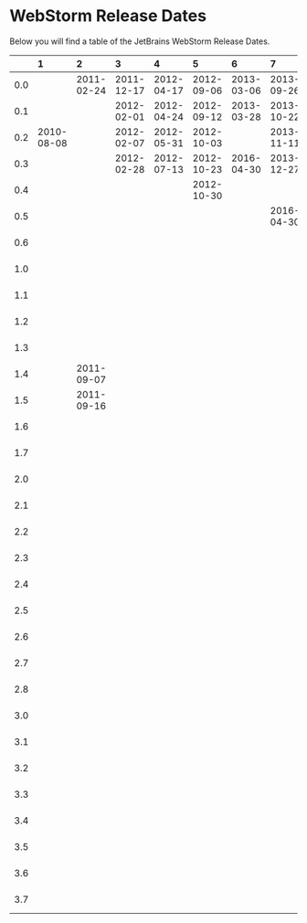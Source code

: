 # WebStorm Release Dates
Below you will find a table of the JetBrains WebStorm Release Dates.

|     | 1          | 2          | 3          | 4          | 5          | 6          | 7          | 8          | 9          | 10         | 11         | 2016       | 2017       | 2018       | 2019       | 2020       | 2021       | 2022       | 2023       | 2024       |
|----:|:-----------|:-----------|:-----------|:-----------|:-----------|:-----------|:-----------|:-----------|:-----------|:-----------|:-----------|:-----------|:-----------|:-----------|:-----------|:-----------|:-----------|:-----------|:-----------|:-----------|
| 0.0 |            | 2011-02-24 | 2011-12-17 | 2012-04-17 | 2012-09-06 | 2013-03-06 | 2013-09-26 | 2014-03-26 | 2014-10-22 | 2015-03-31 | 2015-11-02 |            |            |            |            |            |            |            |            |            |
| 0.1 |            |            | 2012-02-01 | 2012-04-24 | 2012-09-12 | 2013-03-28 | 2013-10-22 | 2014-04-07 | 2014-10-29 | 2015-04-03 | 2015-11-17 |            |            |            |            |            |            |            |            |            |
| 0.2 | 2010-08-08 |            | 2012-02-07 | 2012-05-31 | 2012-10-03 |            | 2013-11-11 | 2014-05-07 | 2014-12-15 | 2015-04-17 | 2015-12-10 |            |            |            |            |            |            |            |            |            |
| 0.3 |            |            | 2012-02-28 | 2012-07-13 | 2012-10-23 | 2016-04-30 | 2013-12-27 | 2014-05-22 | 2015-01-19 | 2015-05-22 | 2015-12-24 |            |            |            |            |            |            |            |            |            |
| 0.4 |            |            |            |            | 2012-10-30 |            |            | 2014-06-11 | 2016-05-09 | 2015-06-12 | 2016-04-29 |            |            |            |            |            |            |            |            |            |
| 0.5 |            |            |            |            |            |            | 2016-04-30 | 2014-10-14 |            | 2016-04-30 |            |            |            |            |            |            |            |            |            |            |
| 0.6 |            |            |            |            |            |            |            | 2016-05-03 |            |            |            |            |            |            |            |            |            |            |            |            |
| 1.0 |            |            |            |            |            |            |            |            |            |            |            | 2016-03-17 | 2017-03-20 | 2018-03-26 | 2019-03-25 | 2020-04-07 | 2021-04-06 | 2022-04-11 | 2023-03-28 | 2024-04-04 |
| 1.1 |            |            |            |            |            |            |            |            |            |            |            | 2016-03-30 | 2017-04-13 | 2018-04-11 | 2019-04-17 | 2020-04-30 | 2021-04-30 | 2022-05-13 | 2023-04-28 | 2024-04-17 |
| 1.2 |            |            |            |            |            |            |            |            |            |            |            | 2016-05-11 | 2017-04-26 | 2018-04-24 | 2019-05-08 | 2020-06-04 | 2021-06-01 | 2022-06-02 | 2023-05-17 | 2024-04-26 |
| 1.3 |            |            |            |            |            |            |            |            |            |            |            | 2016-05-27 | 2017-05-17 | 2018-05-09 | 2019-05-28 | 2020-07-08 | 2021-07-01 | 2022-06-23 | 2023-06-21 | 2024-05-23 |
| 1.4 |            | 2011-09-07 |            |            |            |            |            |            |            |            |            |            | 2017-06-08 | 2018-05-22 | 2019-07-30 | 2020-07-21 |            | 2022-07-20 | 2023-07-14 |            |
| 1.5 |            | 2011-09-16 |            |            |            |            |            |            |            |            |            |            | 2018-03-06 | 2018-06-15 |            |            |            |            | 2024-02-15 |            |
| 1.6 |            |            |            |            |            |            |            |            |            |            |            |            |            | 2018-07-30 |            |            |            |            |            |            |
| 1.7 |            |            |            |            |            |            |            |            |            |            |            |            |            | 2018-11-20 |            |            |            |            |            |            |
| 2.0 |            |            |            |            |            |            |            |            |            |            |            | 2016-07-11 | 2017-07-17 | 2018-07-23 | 2019-07-22 | 2020-07-27 | 2021-07-26 | 2022-07-25 | 2023-07-24 |            |
| 2.1 |            |            |            |            |            |            |            |            |            |            |            | 2016-08-03 | 2017-08-02 | 2018-08-09 | 2019-08-22 | 2020-08-25 | 2021-08-25 | 2022-08-18 | 2023-08-24 |            |
| 2.2 |            |            |            |            |            |            |            |            |            |            |            | 2016-08-17 | 2017-08-15 | 2018-08-22 | 2019-09-10 | 2020-09-15 | 2021-09-15 | 2022-09-15 | 2023-09-15 |            |
| 2.3 |            |            |            |            |            |            |            |            |            |            |            | 2016-09-05 | 2017-08-30 | 2018-09-05 | 2019-09-25 | 2020-10-06 | 2021-10-18 | 2022-10-10 | 2023-10-12 |            |
| 2.4 |            |            |            |            |            |            |            |            |            |            |            | 2016-10-19 | 2017-09-12 | 2018-10-04 | 2019-10-30 | 2020-11-26 | 2021-12-24 | 2022-12-16 | 2023-10-26 |            |
| 2.5 |            |            |            |            |            |            |            |            |            |            |            |            | 2017-10-20 | 2018-10-19 |            |            |            | 2023-04-06 | 2023-11-13 |            |
| 2.6 |            |            |            |            |            |            |            |            |            |            |            |            | 2018-03-06 | 2018-11-13 |            |            |            |            | 2024-02-16 |            |
| 2.7 |            |            |            |            |            |            |            |            |            |            |            |            |            | 2018-11-27 |            |            |            |            |            |            |
| 2.8 |            |            |            |            |            |            |            |            |            |            |            |            |            | 2019-04-03 |            |            |            |            |            |            |
| 3.0 |            |            |            |            |            |            |            |            |            |            |            | 2016-11-14 | 2017-11-28 | 2018-11-19 | 2019-11-25 | 2020-11-30 | 2021-11-29 | 2022-11-28 | 2023-12-06 |            |
| 3.1 |            |            |            |            |            |            |            |            |            |            |            | 2016-11-23 | 2017-12-12 | 2018-12-05 | 2019-12-18 | 2020-12-29 | 2021-12-29 | 2022-12-22 | 2023-12-12 |            |
| 3.2 |            |            |            |            |            |            |            |            |            |            |            | 2016-12-13 | 2017-12-27 | 2018-12-20 | 2020-01-22 | 2021-01-26 | 2022-02-03 | 2023-01-31 | 2023-12-21 |            |
| 3.3 |            |            |            |            |            |            |            |            |            |            |            | 2017-01-31 | 2018-01-16 | 2019-01-11 | 2020-02-12 | 2021-03-16 | 2022-03-18 | 2023-03-02 | 2024-01-26 |            |
| 3.4 |            |            |            |            |            |            |            |            |            |            |            | 2017-03-07 | 2018-01-31 | 2019-01-31 | 2020-03-18 |            |            | 2023-03-16 | 2024-02-16 |            |
| 3.5 |            |            |            |            |            |            |            |            |            |            |            | 2017-03-17 | 2018-03-06 | 2019-02-27 | 2020-05-07 |            |            |            | 2024-03-15 |            |
| 3.6 |            |            |            |            |            |            |            |            |            |            |            | 2017-04-12 | 2018-11-20 | 2019-04-03 |            |            |            |            | 2024-03-25 |            |
| 3.7 |            |            |            |            |            |            |            |            |            |            |            | 2018-03-06 |            |            |            |            |            |            |            |            |
